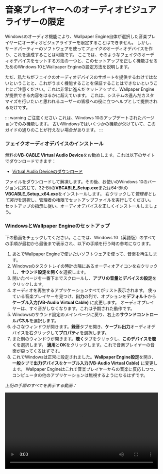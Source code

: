 # 音楽プレイヤーへのオーディオビジュアライザーの限定

Windowsのオーディオ機能により、Wallpaper Engine自体が選択した音楽プレイヤーにオーディオビジュアライザーを限定することはできません。 しかし、サードパーティーのソフトウェアを使って*フェイクの*オーディオデバイスを作り、これを達成することは可能です。 ここでは、そのようなフェイクのオーディオデバイスをセットする方法の一つと、このセットアップを正しく機能させるためのWindows 10とWallpaper Engineの設定方法を説明します。

ただ、私たちがフェイクのオーディオデバイスのサポートを提供するわけではないということと、これがうまく機能することを保証することはできないということにご注意ください。これは非常に進んだセットアップで、Wallpaper Engineが提供できる内容をはるかに超えています。 これは、システムの進んだカスタマイズを行いたいと思われるユーザーの皆様への役に立つヘルプとして提供されるだけです。

::: warning
ご注意ください
これは、Windows 10のアップデートされたバージョンでのみ機能します。 古いWindowsではいくつかの機能が欠けていて、このガイドの通りのことが行えない場合があります。 
:::

### フェイクオーディオデバイスのインストール

無料の**VB-CABLE Virtual Audio Device**をお勧めします。これは以下のサイトでダウンロードできます：

* [Virtual Audio Deviceのダウンロード](https://www.vb-audio.com/Cable/)

ファイルをダウンロードして解凍します。その後、お使いのWindows 10のバージョンに応じて、32-Bitの**VBCABLE_Setup.exe**または64-Bitの**VBCABLE_Setup_x64.exe**をインストールします。 右クリックして*管理者として実行*を選択し、管理者の権限でセットアップファイルを実行してください。 セットアップの指示に従い、オーディオデバイスを正しくインストールしましょう。

### WindowsとWallpaper Engineのセットアップ

下の動画をチェックしてください。ここでは、Windows 10（英語版）のすべての手順が最初から最後まで表示され、以下の手順を行う時の参考になります。

1. あとでWallpaper Engineで使いたいソフトウェアを使って、音楽を再生します。
2. Windowsのタスクトレイの時計の隣にあるオーディオアイコンを右クリックし、**サウンド設定を開く**を選択します。
3. 開いたページを一番下までスクロールし、**アプリの音量とデバイスの設定**をクリックします。
4. オーディオを再生するアプリケーションすべてがリスト表示されます。 使っている音楽プレイヤーを見つけ、**出力**の列で、オプションを**デフォルト**から**ケーブル入力(VB-Audio Virtual Cable)** に変更します。 オーディオプレイヤーは、すぐ音がしなくなります。これは予期された動作です。
5. Windowsのサウンド設定のメインページに戻り、右上の**サウンドコントロールパネル**を選択します。
6. 小さなウィンドウが開きます。**録音**タブを開き、**ケーブル出力**オーディオデバイスを右クリックして**プロパティ**を選択します。
7. また別のウィンドウが開きます。**聴く**タブをクリックし、**このデバイスを聴く**を選択します。 **適用**と**OK**をクリックします。これで音楽プレイヤーの音楽が戻ってくるはずです。
8. これでWindowsは正常に設定されました。**Wallpaper Engine設定**を開き、**一般**タブで**出力デバイス**を**ケーブル入力(VB-Audio Virtual Cable)** に変更します。 Wallpaper Engineはこれで音楽プレイヤーからの音楽に反応しつつ、コンピュータの他のアプリケーションは無視するようになるはずです。

*上記の手順のすべてを表示する動画：*

<video width="100%" controls>
  <source src="/videos/audioinputdevice.mp4" type="video/mp4">
  お使いのブラウザが動画タグをサポートしていません。
</video>
